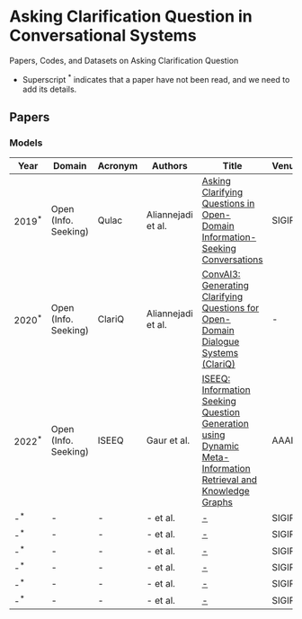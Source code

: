 # Asking Clarification Question in Conversational Systems
Papers, Codes, and Datasets on Asking Clarification Question
* Superscript <sup>*</sup> indicates that a paper have not been read, and we need to add its details.

## Papers

### Models
| Year | Domain | Acronym | Authors | Title | Venue | Code | Dataset | Leaderboard |
|------|-------|-------|------|------|------|-------|-------|-------|
| 2019<sup>*</sup>| Open (Info. Seeking) | Qulac | Aliannejadi et al. | [Asking Clarifying Questions in Open-Domain Information-Seeking Conversations](https://arxiv.org/pdf/1907.06554.pdf)| SIGIR | [Link](https://github.com/aliannejadi/qulac) |[Link](https://github.com/aliannejadi/qulac) | -
| 2020<sup>*</sup> | Open (Info. Seeking) | ClariQ | Aliannejadi et al. | [ConvAI3: Generating Clarifying Questions for Open-Domain Dialogue Systems (ClariQ)](https://arxiv.org/abs/2009.11352)| - | [Link](https://github.com/aliannejadi/ClariQ) | [Link](https://github.com/aliannejadi/ClariQ) | [Link](http://convai.io/#automatic-evaluation-leaderboard-hidden-test-set)
| 2022<sup>*</sup>| Open (Info. Seeking) | ISEEQ | Gaur et al. | [ISEEQ: Information Seeking Question Generation using Dynamic Meta-Information Retrieval and Knowledge Graphs](https://arxiv.org/pdf/2112.07622.pdf)| AAAI | [Link](https://github.com/manasgaur/AAAI-22) | [-](-) | [-]()
| -<sup>*</sup>| - | - | - et al. | [-](-)| SIGIR | [-](-) | [-](-) | [-]()
| -<sup>*</sup>| - | - | - et al. | [-](-)| SIGIR | [-](-) | [-](-) | [-]()
| -<sup>*</sup>| - | - | - et al. | [-](-)| SIGIR | [-](-) | [-](-) | [-]()
| -<sup>*</sup>| - | - | - et al. | [-](-)| SIGIR | [-](-) | [-](-) | [-]()
| -<sup>*</sup>| - | - | - et al. | [-](-)| SIGIR | [-](-) | [-](-) | [-]()
| -<sup>*</sup>| - | - | - et al. | [-](-)| SIGIR | [-](-) | [-](-) | [-]()


<!-- ### Relevant Survey Papers -->

